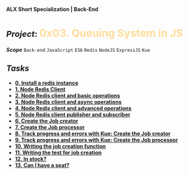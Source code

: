 **ALX Short Specialization | Back-End**
**<h1><span style="font-size: 22px;">***Project***: </span><span style="color: #ffdd99;">0x03. Queuing System in JS</span></h1>**
***Scope*** `Back-end` `JavaScript` `ES6` `Redis` `NodeJS` `ExpressJS` `Kue`
## ***Tasks***
* **[0. Install a redis instance](0-app.py)**
* **[1. Node Redis Client](1-app.py)**
* **[2. Node Redis client and basic operations](2-app.py)**
* **[3. Node Redis client and async operations](3-app.py)**
* **[4. Node Redis client and advanced operations](4-app.py)**
* **[5. Node Redis client publisher and subscriber](5-app.py)**
* **[6. Create the Job creator](6-app.py)**
* **[7. Create the Job processor](7-app.py)**
* **[8. Track progress and errors with Kue: Create the Job creator](app.py)**
* **[9. Track progress and errors with Kue: Create the Job processor](app.py)**
* **[10. Writing the job creation function](app.py)**
* **[11. Writing the test for job creation](app.py)**
* **[12. In stock?](app.py)**
* **[13. Can I have a seat?](app.py)**
